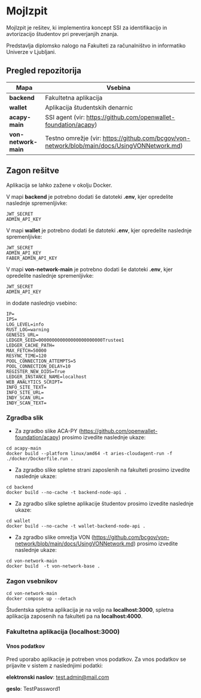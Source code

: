 # MojIzpit

MojIzpit je rešitev, ki implementira koncept SSI za identifikacijo in avtorizacijo študentov pri preverjanjih znanja.

Predstavlja diplomsko nalogo na Fakulteti za računalništvo in informatiko Univerze v Ljubljani.

## Pregled repozitorija

| Mapa                 | Vsebina                                                         |
|----------------------|-----------------------------------------------------------------|
| **backend**          | Fakultetna aplikacija                                           |
| **wallet**           | Aplikacija študentskih denarnic                                 |
| **acapy-main**       | SSI agent (vir: https://github.com/openwallet-foundation/acapy) |
| **von-network-main** | Testno omrežje (vir: https://github.com/bcgov/von-network/blob/main/docs/UsingVONNetwork.md)                                          |

## Zagon rešitve


Aplikacija se lahko zažene v okolju Docker.

V mapi **backend** je potrebno dodati še datoteki **.env**, kjer opredelite naslednje spremenljivke:
```
JWT_SECRET
ADMIN_API_KEY
```

V mapi **wallet** je potrebno dodati še datoteki **.env**, kjer opredelite naslednje spremenljivke:
```
JWT_SECRET
ADMIN_API_KEY
FABER_ADMIN_API_KEY
```

V mapi **von-network-main** je potrebno dodati še datoteki **.env**, kjer opredelite naslednje spremenljivke:
```
JWT_SECRET
ADMIN_API_KEY
```

in dodate naslednjo vsebino:
```
IP=
IPS=
LOG_LEVEL=info
RUST_LOG=warning
GENESIS_URL=
LEDGER_SEED=000000000000000000000000Trustee1
LEDGER_CACHE_PATH=
MAX_FETCH=50000
RESYNC_TIME=120
POOL_CONNECTION_ATTEMPTS=5
POOL_CONNECTION_DELAY=10
REGISTER_NEW_DIDS=True
LEDGER_INSTANCE_NAME=localhost
WEB_ANALYTICS_SCRIPT=
INFO_SITE_TEXT=
INFO_SITE_URL=
INDY_SCAN_URL=
INDY_SCAN_TEXT=
```

### Zgradba slik

- Za zgradbo slike ACA-PY (https://github.com/openwallet-foundation/acapy) prosimo izvedite naslednje ukaze:
```
cd acapy-main
docker build --platform linux/amd64 -t aries-cloudagent-run -f ./docker/Dockerfile.run .
```

- Za zgradbo slike spletne strani zaposlenih na fakulteti prosimo izvedite naslednje ukaze:
```
cd backend
docker build --no-cache -t backend-node-api .
```

- Za zgradbo slike spletne aplikacije študentov prosimo izvedite naslednje ukaze:
```
cd wallet
docker build --no-cache -t wallet-backend-node-api .
```

- Za zgradbo slike omrežja VON (https://github.com/bcgov/von-network/blob/main/docs/UsingVONNetwork.md) prosimo izvedite naslednje ukaze:
```
cd von-network-main
docker build  -t von-network-base .
```

### Zagon vsebnikov

```
cd von-network-main
docker compose up --detach
```

Študentska spletna aplikacija je na voljo na **localhost:3000**, spletna aplikacija zaposenih na fakulteti pa na **localhost:4000**.

### Fakultetna aplikacija (localhost:3000)


#### Vnos podatkov
Pred uporabo aplikacije je potreben vnos podatkov.
Za vnos podatkov se prijavite v sistem z naslednjimi podatki:

**elektronski naslov**: test.admin@mail.com

**geslo**: TestPassword1